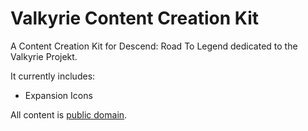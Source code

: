 # Valkyrie Content Creation Kit

A Content Creation Kit for Descend: Road To Legend dedicated to the Valkyrie Projekt.

It currently includes:

* Expansion Icons

All content is [public domain](https://creativecommons.org/publicdomain/zero/1.0/).
